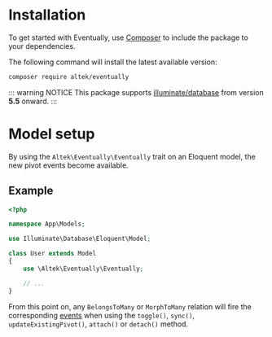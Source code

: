 # Installation
To get started with Eventually, use [Composer](https://getcomposer.org/doc/00-intro.md) to include the package to your dependencies.

The following command will install the latest available version:

```sh
composer require altek/eventually
```

::: warning NOTICE
This package supports [illuminate/database](https://packagist.org/packages/illuminate/database) from version **5.5** onward.
:::

# Model setup
By using the `Altek\Eventually\Eventually` trait on an Eloquent model, the new pivot events become available.

## Example
```php
<?php

namespace App\Models;

use Illuminate\Database\Eloquent\Model;

class User extends Model
{
    use \Altek\Eventually\Eventually;

    // ...
}
```

From this point on, any `BelongsToMany` or `MorphToMany` relation will fire the corresponding [events](events.md) when using the `toggle()`, `sync()`, `updateExistingPivot()`, `attach()` or `detach()` method.
